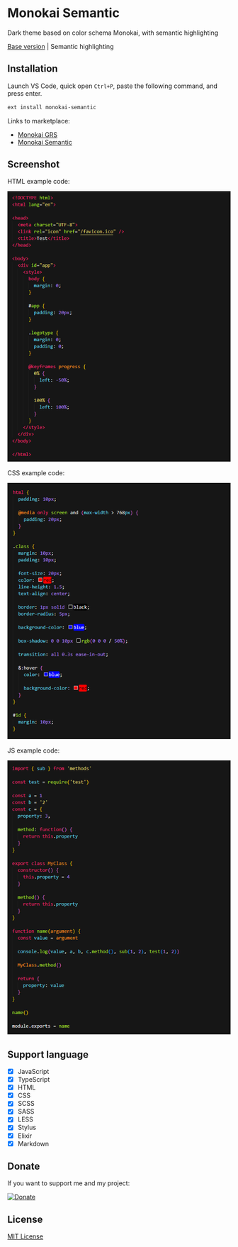 # Monokai Semantic

Dark theme based on color schema Monokai, with semantic highlighting

[Base version](https://github.com/goliafrs/monokai) | Semantic highlighting

## Installation

Launch VS Code, quick open `Ctrl+P`, paste the following command, and press enter.

```bash
ext install monokai-semantic
```

Links to marketplace:

- [Monokai GRS](https://marketplace.visualstudio.com/items?itemName=goliafrs.monokai-grs)
- [Monokai Semantic](https://marketplace.visualstudio.com/items?itemName=goliafrs.monokai-semantic)

## Screenshot

HTML example code:

![Example HTML](https://github.com/goliafrs/monokai-semantic/raw/main/example-html.png)

CSS example code:

![Example SCSS](https://github.com/goliafrs/monokai-semantic/raw/main/example-scss.png)

JS example code:

![Example JS](https://github.com/goliafrs/monokai-semantic/raw/main/example-js.png)

## Support language

- [x] JavaScript
- [x] TypeScript
- [x] HTML
- [x] CSS
- [x] SCSS
- [x] SASS
- [x] LESS
- [x] Stylus
- [x] Elixir
- [x] Markdown

## Donate

If you want to support me and my project:

[![Donate](https://img.shields.io/badge/Donate-PayPal-blue.svg)](https://www.paypal.me/goliafrs)

## License

[MIT License](https://github.com/goliafrs/monokai-semantic/blob/main/LICENSE)
